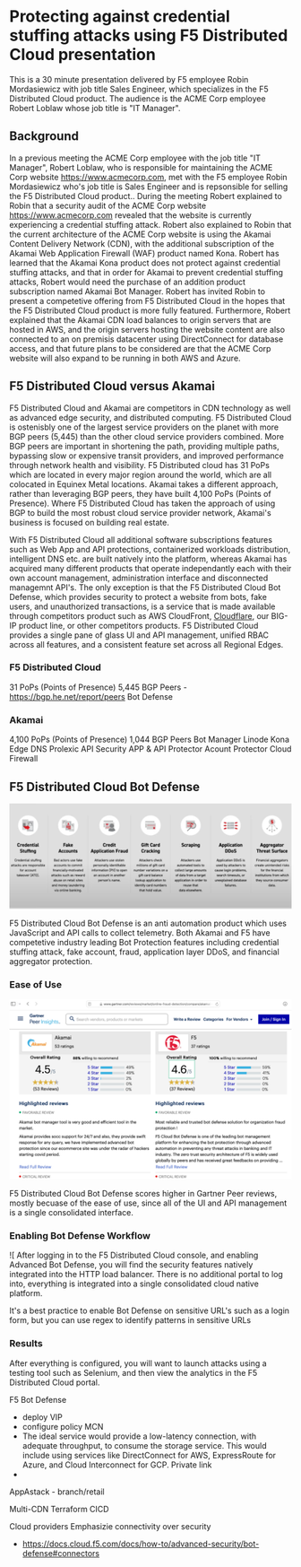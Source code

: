 # Protecting against credential stuffing attacks using F5 Distributed Cloud presentation

This is a 30 minute presentation delivered by F5 employee Robin Mordasiewicz with job title Sales Engineer, which specializes in the F5 Distributed Cloud product. The audience is the ACME Corp employee Robert Loblaw whose job title is "IT Manager".

## Background

In a previous meeting the ACME Corp employee with the job title "IT Manager", Robert Loblaw, who is responsible for maintaining the ACME Corp website https://www.acmecorp.com, met with the F5 employee Robin Mordasiewicz who's job title is Sales Engineer and is repsonsible for selling the F5 Distributed Cloud product.. During the meeting Robert explained to Robin that a security audit of the ACME Corp website https://www.acmecorp.com revealed that the website is currently experiencing a credential stuffing attack. Robert also explained to Robin that the current architecture of the ACME Corp website is using the Akamai Content Delivery Network (CDN), with the additional subscription of the Akamai Web Application Firewall (WAF) product named Kona. Robert has learned that the Akamai Kona product does not protect against credential stuffing attacks, and that in order for Akamai to prevent credential stuffing attacks, Robert would need the purchase of an addition product subscription named Akamai Bot Manager. Robert has invited Robin to present a competetive offering from F5 Distributed Cloud in the hopes that the F5 Distributed Cloud product is more fully featured. Furthermore, Robert explained that the Akamai CDN load balances to origin servers that are hosted in AWS, and the origin servers hosting the website content are also connected to an on premisis datacenter using DirectConnect for database access, and that future plans to be considered are that the ACME Corp website will also expand to be running in both AWS and Azure.

## F5 Distributed Cloud versus Akamai

F5 Distributed Cloud and Akamai are competitors in CDN technology as well as advanced edge security, and distributed computing. F5 Distributed Cloud is ostenisbly one of the largest service providers on the planet with more BGP peers (5,445) than the other cloud service providers combined. More BGP peers are important in shortening the path, providing multiple paths, bypassing slow or expensive transit providers, and improved performance through network health and visibility. F5 Distributed cloud has 31 PoPs which are located in every major region around the world, which are all colocated in Equinex Metal locations. Akamai takes a different approach, rather than leveraging BGP peers, they have built 4,100 PoPs (Points of Presence). Where F5 Distributed Cloud has taken the approach of using BGP to build the most robust cloud service provider network, Akamai's business is focused on building real estate.

With F5 Distributed Cloud all additional software subscriptions features such as Web App and API protections, containerized workloads distribution, intelligent DNS etc. are built natively into the platform, whereas Akamai has acquired many different products that operate independantly each with their own account management, administration interface and disconnected managemnt API's. The only exception is that the F5 Distributed Cloud Bot Defense, which provides security to protect a website from bots, fake users, and unauthorized transactions, is a service that is made available through competitors product such as AWS CloudFront, [Cloudflare](https://www.youtube.com/watch?v=eg9jke6uOLE), our BIG-IP product line, or other competitors products. F5 Distributed Cloud provides a single pane of glass UI and API management, unified RBAC across all features, and a consistent feature set across all Regional Edges.

### F5 Distributed Cloud

31 PoPs (Points of Presence)
5,445 BGP Peers - https://bgp.he.net/report/peers
Bot Defense

### Akamai

4,100 PoPs (Points of Presence)
1,044 BGP Peers
Bot Manager
Linode
Kona
Edge DNS
Prolexic
API Security
APP & API Protector
Acount Protector
Cloud Firewall

## F5 Distributed Cloud Bot Defense

![F5 Distributed Cloud Bot Defense Infographic ](./images/f5-distributed-cloud-bot-defense-infographic.png)

F5 Distributed Cloud Bot Defense is an anti automation product which uses JavaScript and API calls to collect telemetry. Both Akamai and F5 have competetive industry leading Bot Protection features including credential stuffing attack, fake account, fraud, application layer DDoS, and financial aggregator protection.

### Ease of Use

![F5 Distributed Cloud Bot Dense Gartner Peer Review](./images/gartner-peer-report.png)

F5 Distributed Cloud Bot Defense scores higher in Gartner Peer reviews, mostly becuase of the ease of use, since all of the UI and API management is a single consolidated interface.

### Enabling Bot Defense Workflow

![
After logging in to the F5 Distributed Cloud console, and enabling Advanced Bot Defense, you will find the security features natively integrated into the HTTP load balancer. There is no additional portal to log into, everything is integrated into a single consolidated cloud native platform.

It's a best practice to enable Bot Defense on sensitive URL's such as a login form, but you can use regex to identify patterns in sensitive URLs

### Results

After everything is configured, you will want to launch attacks using a testing tool such as Selenium, and then view the analytics in the F5 Distributed Cloud portal.


F5 Bot Defense
 - deploy VIP
 - configure policy
MCN
  -  The ideal service would provide a low-latency connection, with adequate throughput, to consume the storage service. This would include using services like DirectConnect for AWS, ExpressRoute for Azure, and Cloud Interconnect for GCP.
Private link
  -
AppAstack - branch/retail


Multi-CDN
Terraform
CICD

Cloud providers Emphasizie connectivity over security


* https://docs.cloud.f5.com/docs/how-to/advanced-security/bot-defense#connectors
